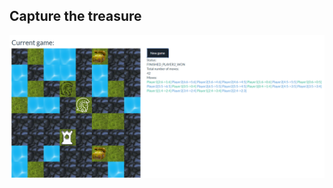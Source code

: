

## Capture the treasure




![screenshot](https://github.com/sake92/capture-treasure-game/blob/master/screenshots/screenshot1.png)

